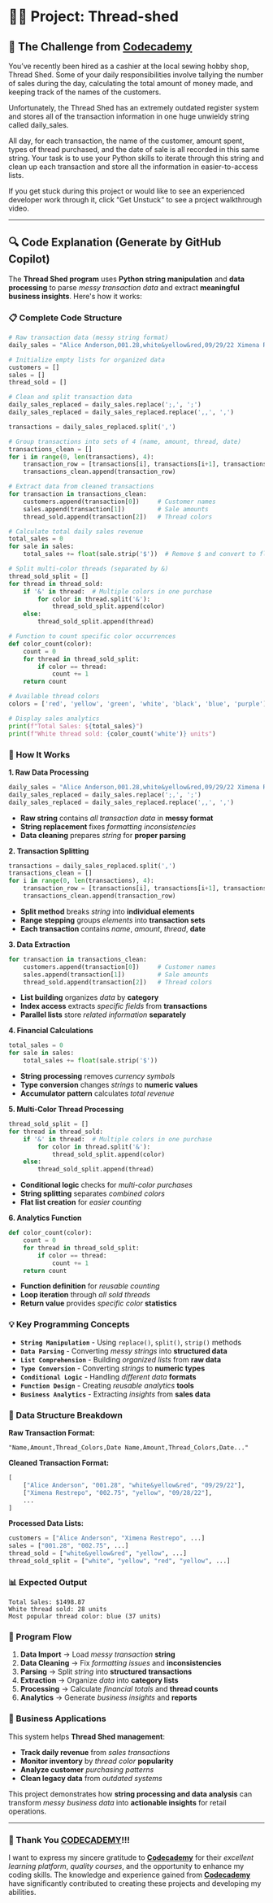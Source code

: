 # 👨‍💻 Project: Thread-shed

## 🎯 The Challenge from [Codecademy](http://www.codecademy.com/)

You’ve recently been hired as a cashier at the local sewing hobby shop, Thread Shed. Some of your daily responsibilities involve tallying the number of sales during the day, calculating the total amount of money made, and keeping track of the names of the customers.

Unfortunately, the Thread Shed has an extremely outdated register system and stores all of the transaction information in one huge unwieldy string called daily_sales.

All day, for each transaction, the name of the customer, amount spent, types of thread purchased, and the date of sale is all recorded in this same string. Your task is to use your Python skills to iterate through this string and clean up each transaction and store all the information in easier-to-access lists.

If you get stuck during this project or would like to see an experienced developer work through it, click “Get Unstuck“ to see a project walkthrough video.

---

## 🔍 **Code Explanation (Generate by GitHub Copilot)**

The **Thread Shed program** uses **Python string manipulation** and **data processing** to parse *messy transaction data* and extract **meaningful business insights**. Here's how it works:

### **📋 Complete Code Structure**

```python
# Raw transaction data (messy string format)
daily_sales = "Alice Anderson,001.28,white&yellow&red,09/29/22 Ximena Restrepo,002.75,yellow,09/28/22 Corey Marsden,017.94,green&white,09/30/22..."

# Initialize empty lists for organized data
customers = []
sales = []
thread_sold = []

# Clean and split transaction data
daily_sales_replaced = daily_sales.replace(';,', ';')
daily_sales_replaced = daily_sales_replaced.replace(',,', ',')

transactions = daily_sales_replaced.split(',')

# Group transactions into sets of 4 (name, amount, thread, date)
transactions_clean = []
for i in range(0, len(transactions), 4):
    transaction_row = [transactions[i], transactions[i+1], transactions[i+2], transactions[i+3]]
    transactions_clean.append(transaction_row)

# Extract data from cleaned transactions
for transaction in transactions_clean:
    customers.append(transaction[0])     # Customer names
    sales.append(transaction[1])         # Sale amounts
    thread_sold.append(transaction[2])   # Thread colors

# Calculate total daily sales revenue
total_sales = 0
for sale in sales:
    total_sales += float(sale.strip('$'))  # Remove $ and convert to float

# Split multi-color threads (separated by &)
thread_sold_split = []
for thread in thread_sold:
    if '&' in thread:  # Multiple colors in one purchase
        for color in thread.split('&'):
            thread_sold_split.append(color)
    else:
        thread_sold_split.append(thread)

# Function to count specific color occurrences
def color_count(color):
    count = 0
    for thread in thread_sold_split:
        if color == thread:
            count += 1
    return count

# Available thread colors
colors = ['red', 'yellow', 'green', 'white', 'black', 'blue', 'purple']

# Display sales analytics
print(f"Total Sales: ${total_sales}")
print(f"White thread sold: {color_count('white')} units")
```

### **🎯 How It Works**

**1. Raw Data Processing**
```python
daily_sales = "Alice Anderson,001.28,white&yellow&red,09/29/22 Ximena Restrepo,002.75,yellow,09/28/22..."
daily_sales_replaced = daily_sales.replace(';,', ';')
daily_sales_replaced = daily_sales_replaced.replace(',,', ',')
```
- **Raw string** contains *all transaction data* in **messy format**
- **String replacement** fixes *formatting inconsistencies*
- **Data cleaning** prepares *string* for **proper parsing**

**2. Transaction Splitting**
```python
transactions = daily_sales_replaced.split(',')
transactions_clean = []
for i in range(0, len(transactions), 4):
    transaction_row = [transactions[i], transactions[i+1], transactions[i+2], transactions[i+3]]
    transactions_clean.append(transaction_row)
```
- **Split method** breaks *string* into **individual elements**
- **Range stepping** groups *elements* into **transaction sets**
- **Each transaction** contains *name*, *amount*, *thread*, **date**

**3. Data Extraction**
```python
for transaction in transactions_clean:
    customers.append(transaction[0])     # Customer names
    sales.append(transaction[1])         # Sale amounts  
    thread_sold.append(transaction[2])   # Thread colors
```
- **List building** organizes *data* by **category**
- **Index access** extracts *specific fields* from **transactions**
- **Parallel lists** store *related information* **separately**

**4. Financial Calculations**
```python
total_sales = 0
for sale in sales:
    total_sales += float(sale.strip('$'))
```
- **String processing** removes *currency symbols*
- **Type conversion** changes *strings* to **numeric values**
- **Accumulator pattern** calculates *total revenue*

**5. Multi-Color Thread Processing**
```python
thread_sold_split = []
for thread in thread_sold:
    if '&' in thread:  # Multiple colors in one purchase
        for color in thread.split('&'):
            thread_sold_split.append(color)
    else:
        thread_sold_split.append(thread)
```
- **Conditional logic** checks for *multi-color purchases*
- **String splitting** separates *combined colors*
- **Flat list creation** for *easier counting*

**6. Analytics Function**
```python
def color_count(color):
    count = 0
    for thread in thread_sold_split:
        if color == thread:
            count += 1
    return count
```
- **Function definition** for *reusable counting*
- **Loop iteration** through *all sold threads*
- **Return value** provides *specific color* **statistics**

### **💡 Key Programming Concepts**

- **`String Manipulation`** - Using `replace()`, `split()`, `strip()` methods
- **`Data Parsing`** - Converting *messy strings* into **structured data**
- **`List Comprehension`** - Building *organized lists* from **raw data**
- **`Type Conversion`** - Converting *strings* to **numeric types**
- **`Conditional Logic`** - Handling *different data* **formats**
- **`Function Design`** - Creating *reusable analytics* **tools**
- **`Business Analytics`** - Extracting *insights* from **sales data**

### **🧵 Data Structure Breakdown**

**Raw Transaction Format:**
```
"Name,Amount,Thread_Colors,Date Name,Amount,Thread_Colors,Date..."
```

**Cleaned Transaction Format:**
```python
[
    ["Alice Anderson", "001.28", "white&yellow&red", "09/29/22"],
    ["Ximena Restrepo", "002.75", "yellow", "09/28/22"],
    ...
]
```

**Processed Data Lists:**
```python
customers = ["Alice Anderson", "Ximena Restrepo", ...]
sales = ["001.28", "002.75", ...]
thread_sold = ["white&yellow&red", "yellow", ...]
thread_sold_split = ["white", "yellow", "red", "yellow", ...]
```

### **📊 Expected Output**

```terminal
Total Sales: $1498.87
White thread sold: 28 units
Most popular thread color: blue (37 units)
```

### **🔄 Program Flow**

1. **Data Import** → Load *messy transaction* **string**
2. **Data Cleaning** → Fix *formatting issues* and **inconsistencies**
3. **Parsing** → Split *string* into **structured transactions**
4. **Extraction** → Organize *data* into **category lists**
5. **Processing** → Calculate *financial totals* and **thread counts**
6. **Analytics** → Generate *business insights* and **reports**

### **🏪 Business Applications**

This system helps **Thread Shed management**:
- **Track daily revenue** from *sales transactions*
- **Monitor inventory** by *thread color* **popularity**
- **Analyze customer** *purchasing patterns*
- **Clean legacy data** from *outdated systems*

This project demonstrates how **string processing and data analysis** can transform *messy business data* into **actionable insights** for retail operations.

---

### 🙏 Thank You [CODECADEMY](http://www.codecademy.com/)!!!

I want to express my sincere gratitude to [**Codecademy**](http://www.codecademy.com/) for their *excellent learning platform*, *quality courses*, and the opportunity to enhance my coding skills. The knowledge and experience gained from [**Codecademy**](http://www.codecademy.com/) have significantly contributed to creating these projects and developing my abilities.

